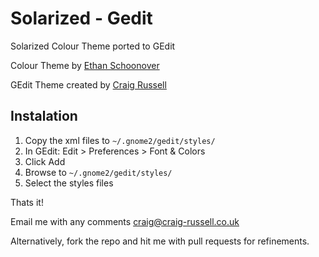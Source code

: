 # Solarized - Gedit

Solarized Colour Theme ported to GEdit

Colour Theme by [Ethan Schoonover](http://ethanschoonover.com/solarized)

GEdit Theme created by [Craig Russell](http://www.craig-russell.co.uk)

## Instalation

1.  Copy the xml files to `~/.gnome2/gedit/styles/`
2.  In GEdit: Edit > Preferences > Font & Colors
3.  Click Add
4.  Browse to `~/.gnome2/gedit/styles/`
5.  Select the styles files

Thats it!

Email me with any comments [craig@craig-russell.co.uk](mailto:craig@craig-russell.co.uk)

Alternatively, fork the repo and hit me with pull requests for refinements.
